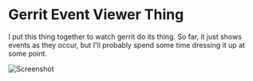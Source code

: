 # Gerrit Event Viewer Thing

I put this thing together to watch gerrit do its thing.  So far, it
just shows events as they occur, but I'll probably spend some time
dressing it up at some point.

![Screenshot](http://img.skitch.com/20110523-jdsuawp98nuuibdnthginfj7y6.png "Looky!")
